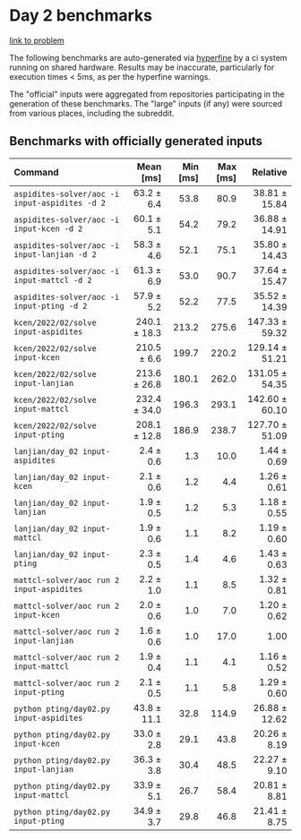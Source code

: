 # Day 2 benchmarks

[link to problem](http://adventofcode.com/2022/day/2)

The following benchmarks are auto-generated via [hyperfine](https://github.com/sharkdp/hyperfine) by a ci system running on shared hardware. Results may be inaccurate, particularly for execution times < 5ms, as per the hyperfine warnings.

The "official" inputs were aggregated from repositories participating in the generation of these benchmarks. The "large" inputs (if any) were sourced from various places, including the subreddit.

## Benchmarks with officially generated inputs
| Command | Mean [ms] | Min [ms] | Max [ms] | Relative |
|:---|---:|---:|---:|---:|
| `aspidites-solver/aoc -i input-aspidites -d 2` | 63.2 ± 6.4 | 53.8 | 80.9 | 38.81 ± 15.84 |
| `aspidites-solver/aoc -i input-kcen -d 2` | 60.1 ± 5.1 | 54.2 | 79.2 | 36.88 ± 14.91 |
| `aspidites-solver/aoc -i input-lanjian -d 2` | 58.3 ± 4.6 | 52.1 | 75.1 | 35.80 ± 14.43 |
| `aspidites-solver/aoc -i input-mattcl -d 2` | 61.3 ± 6.9 | 53.0 | 90.7 | 37.64 ± 15.47 |
| `aspidites-solver/aoc -i input-pting -d 2` | 57.9 ± 5.2 | 52.2 | 77.5 | 35.52 ± 14.39 |
| `kcen/2022/02/solve input-aspidites` | 240.1 ± 18.3 | 213.2 | 275.6 | 147.33 ± 59.32 |
| `kcen/2022/02/solve input-kcen` | 210.5 ± 6.6 | 199.7 | 220.2 | 129.14 ± 51.21 |
| `kcen/2022/02/solve input-lanjian` | 213.6 ± 26.8 | 180.1 | 262.0 | 131.05 ± 54.35 |
| `kcen/2022/02/solve input-mattcl` | 232.4 ± 34.0 | 196.3 | 293.1 | 142.60 ± 60.10 |
| `kcen/2022/02/solve input-pting` | 208.1 ± 12.8 | 186.9 | 238.7 | 127.70 ± 51.09 |
| `lanjian/day_02 input-aspidites` | 2.4 ± 0.6 | 1.3 | 10.0 | 1.44 ± 0.69 |
| `lanjian/day_02 input-kcen` | 2.1 ± 0.6 | 1.2 | 4.4 | 1.26 ± 0.61 |
| `lanjian/day_02 input-lanjian` | 1.9 ± 0.5 | 1.2 | 5.3 | 1.18 ± 0.55 |
| `lanjian/day_02 input-mattcl` | 1.9 ± 0.6 | 1.1 | 8.2 | 1.19 ± 0.60 |
| `lanjian/day_02 input-pting` | 2.3 ± 0.5 | 1.4 | 4.6 | 1.43 ± 0.63 |
| `mattcl-solver/aoc run 2 input-aspidites` | 2.2 ± 1.0 | 1.1 | 8.5 | 1.32 ± 0.81 |
| `mattcl-solver/aoc run 2 input-kcen` | 2.0 ± 0.6 | 1.0 | 7.0 | 1.20 ± 0.62 |
| `mattcl-solver/aoc run 2 input-lanjian` | 1.6 ± 0.6 | 1.0 | 17.0 | 1.00 |
| `mattcl-solver/aoc run 2 input-mattcl` | 1.9 ± 0.4 | 1.1 | 4.1 | 1.16 ± 0.52 |
| `mattcl-solver/aoc run 2 input-pting` | 2.1 ± 0.5 | 1.1 | 5.8 | 1.29 ± 0.60 |
| `python pting/day02.py input-aspidites` | 43.8 ± 11.1 | 32.8 | 114.9 | 26.88 ± 12.62 |
| `python pting/day02.py input-kcen` | 33.0 ± 2.8 | 29.1 | 43.8 | 20.26 ± 8.19 |
| `python pting/day02.py input-lanjian` | 36.3 ± 3.8 | 30.4 | 48.5 | 22.27 ± 9.10 |
| `python pting/day02.py input-mattcl` | 33.9 ± 5.1 | 26.7 | 58.4 | 20.81 ± 8.81 |
| `python pting/day02.py input-pting` | 34.9 ± 3.7 | 29.8 | 46.8 | 21.41 ± 8.75 |
